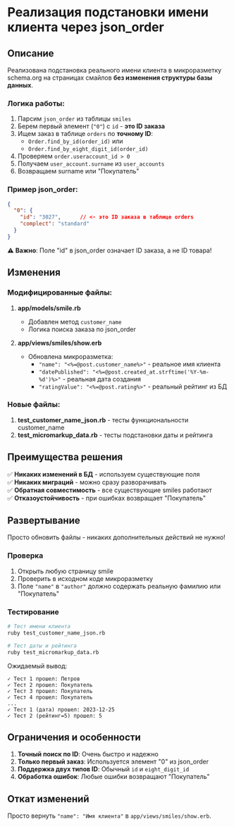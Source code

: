 # Реализация подстановки имени клиента через json_order

## Описание

Реализована подстановка реального имени клиента в микроразметку schema.org на страницах смайлов **без изменения структуры базы данных**.

### Логика работы:

1. Парсим `json_order` из таблицы `smiles`
2. Берем первый элемент (`"0"`) с `id` - **это ID заказа**
3. Ищем заказ в таблице `orders` по **точному ID**:
   - `Order.find_by_id(order_id)` или
   - `Order.find_by_eight_digit_id(order_id)`
4. Проверяем `order.useraccount_id > 0`
5. Получаем `user_account.surname` из `user_accounts`
6. Возвращаем surname или "Покупатель"

### Пример json_order:

```json
{
  "0": {
    "id": "3027",      // <- это ID заказа в таблице orders
    "complect": "standard"
  }
}
```

⚠ **Важно**: Поле "id" в json_order означает ID заказа, а не ID товара!

## Изменения

### Модифицированные файлы:

1. **app/models/smile.rb**
   - Добавлен метод `customer_name`
   - Логика поиска заказа по json_order

2. **app/views/smiles/show.erb**
   - Обновлена микроразметка:
     - `"name": "<%=@post.customer_name%>"` - реальное имя клиента
     - `"datePublished": "<%=@post.created_at.strftime('%Y-%m-%d')%>"` - реальная дата создания
     - `"ratingValue": "<%=@post.rating%>"` - реальный рейтинг из БД

### Новые файлы:

1. **test_customer_name_json.rb** - тесты функциональности customer_name
2. **test_micromarkup_data.rb** - тесты подстановки даты и рейтинга

## Преимущества решения

✅ **Никаких изменений в БД** - используем существующие поля  
✅ **Никаких миграций** - можно сразу разворачивать  
✅ **Обратная совместимость** - все существующие smiles работают  
✅ **Отказоустойчивость** - при ошибках возвращает "Покупатель"  

## Развертывание

Просто обновить файлы - никаких дополнительных действий не нужно!

### Проверка

1. Открыть любую страницу smile
2. Проверить в исходном коде микроразметку
3. Поле `"name"` в `"author"` должно содержать реальную фамилию или "Покупатель"

### Тестирование

```bash
# Тест имени клиента
ruby test_customer_name_json.rb

# Тест даты и рейтинга
ruby test_micromarkup_data.rb
```

Ожидаемый вывод:
```
✓ Тест 1 прошел: Петров
✓ Тест 2 прошел: Покупатель
✓ Тест 3 прошел: Покупатель
✓ Тест 4 прошел: Покупатель
...
✓ Тест 1 (дата) прошел: 2023-12-25
✓ Тест 2 (рейтинг=5) прошел: 5
```

## Ограничения и особенности

1. **Точный поиск по ID**: Очень быстро и надежно
2. **Только первый заказ**: Используется элемент "0" из json_order
3. **Поддержка двух типов ID**: Обычный `id` и `eight_digit_id`
4. **Обработка ошибок**: Любые ошибки возвращают "Покупатель"

## Откат изменений

Просто вернуть `"name": "Имя клиента"` в `app/views/smiles/show.erb`.
